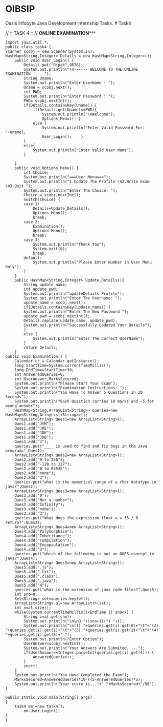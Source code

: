 # OIBSIP
Oasis Infobyte Java Development Internship Tasks. # Task4


//                                                     :::TASK 4:::
// **************************************************ONLINE EXAMINATION*****************************************************



    import java.util.*;
	public class task4 {
	Scanner scobj = new Scanner(System.in);
	HashMap<String,Integer> Details = new HashMap<String,Integer>();
	    public void User_Login() {
			Details.put("Dipak",9876);
			System.out.println("\n------ WELCOME TO THE ONLINE EXAMINATION------");
			String Uname;
			System.out.println("Enter UserName : ");
			Uname = scobj.next();
			int PWD;
			System.out.println("Enter Password : ");
			PWD= scobj.nextInt();
			if(Details.containsKey(Uname)) {
				if(Details.get(Uname)==PWD){
					System.out.println("\nWelcome");
					Options_Menu();	}
				else {
					System.out.println("Enter Valid Password For: "+Uname);
					User_Login();    }
	        }
			else{
				System.out.println("Enter Valid User Name");
			}
	    
		}
		public void Options_Menu() {
			int Choice;
			System.out.println("===User Menu===");
			System.out.println("1.Update The Profile \n2.Write Exam \n3.Quit ");
			System.out.println("Enter The Choice: ");
			Choice = scobj.nextInt();
			switch(Choice) {
			case 1:
				Details=Update_Details();
				Options_Menu();
				break;
			case 2:
				Examination();
				Options_Menu();
				break;
			case 3:
	            System.out.println("Thank You");
				System.exit(0);
				break;
			default:
				System.out.println("Please Enter Number in User Menu Only");
			}
		}
		public HashMap<String,Integer> Update_Details(){
			String update_name;
			int update_pwd;
			System.out.println("updateDetails Profile");
			System.out.println("Enter The Username: ");
			update_name = scobj.next();
			if(Details.containsKey(update_name)) {
			System.out.println("Enter The New Password ");
			update_pwd = scobj.nextInt();
			Details.replace(update_name, update_pwd);
	        System.out.println("Successfully Updated Your Details");
			}
			else {
				System.out.println("Enter The Correct UserName");
			}
			return Details;
		}
	public void Examination() {
	    Calendar cr = Calendar.getInstance();
		long StartTime=System.currentTimeMillis();
		long EndTime=StartTime+30;
		int AnsweredQueries=0;
		int UserAnswer,MarksSecured;
		System.out.println("Please Start Your Exam");
		System.out.println("Examination Instructions: ");
		System.out.println("You Have To Answer 5 Questions in 30 Seconds");
		System.out.println("Each Question carries 10 marks and -5 for wrong answer");
		HashMap<String,ArrayList<String>> queries=new HashMap<String,ArrayList<String>>();
		ArrayList<String> Ques1=new ArrayList<String>();
	    Ques1.add("JVM");
		Ques1.add("JRE");
		Ques1.add("JDK");
		Ques1.add("JDB");
		Ques1.add("4");
		queries.put("____ is used to find and fix bugs in the Java programs",Ques1);
		ArrayList<String> Ques2=new ArrayList<String>();
		Ques2.add("0 to 256");
		Ques2.add("-128 to 127");
		Ques2.add("0 to 65535");
		Ques2.add("none");
		Ques2.add("3");
		queries.put("what is the numerical range of a char datatype in java?",Ques2);
		ArrayList<String> Ques3=new ArrayList<String>();
		Ques3.add("0");
		Ques3.add("Not a number");
		Ques3.add("Infinity");
		Ques3.add("none");
		Ques3.add("3");
		queries.put("What does the expression float a = 35 / 0 return?",Ques3);
		ArrayList<String> Ques4=new ArrayList<String>();
		Ques4.add("Polymorphism");
		Ques4.add("Inheritance");
		Ques4.add("compilation");
		Ques4.add("Encapsulation");
		Ques4.add("3");
		queries.put("which of the following is not an OOPS concept in java?",Ques4);
	    ArrayList<String> Ques5=new ArrayList<String>();
		Ques5.add(".js");
		Ques5.add(".txt");
		Ques5.add(".class");
		Ques5.add(".java");
		Ques5.add("4");
		queries.put("what is the extension of java code files?",Ques5);
		int sno=0;
	    Set<String> set=queries.keySet(); 
	    ArrayList<String> al=new ArrayList<>(set);
	    int x=al.size();
		while(System.currentTimeMillis()<EndTime || sno<x) {
	        String i=al.get(sno);
			System.out.println("\n\nQ."+(sno+1)+") "+i);
			System.out.println("\n(1) "+queries.get(i).get(0)+"\t"+"(2) "+queries.get(i).get(1)+"\t"+"(3) "+queries.get(i).get(2)+"\t"+"(4) "+queries.get(i).get(3)+" ");
			System.out.println("Enter Option");
			UserAnswer=scobj.nextInt();
			System.out.println("Your Answers Are Submited.....");
			if(UserAnswer==Integer.parseInt(queries.get(i).get(4))) {
				AnsweredQueries++;
			}
	        sno++;
		}
		System.out.println("You Have Completed the Exam");
		MarksSecured=AnsweredQueries*10-((5-AnsweredQueries)*5); 
		System.out.println("Your score is..."+" "+MarksSecured+"/50");	
	}

	public static void main(String[] args)
	{
		task4 em =new task4();
			em.User_Login(); 
	}
	}
